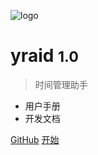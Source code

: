 <!-- _coverpage.md -->

![logo](https://jovan.vip.cpolar.cn/ftp/Pictures/jovan/pro/Feather.png)

# yraid <small>1.0</small>

> 时间管理助手


- 用户手册
- 开发文档


[GitHub](https://github.com/lawlient/yraid/)
[开始](README)